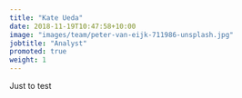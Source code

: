 ```yaml
---
title: "Kate Ueda"
date: 2018-11-19T10:47:58+10:00
image: "images/team/peter-van-eijk-711986-unsplash.jpg"
jobtitle: "Analyst"
promoted: true
weight: 1
---
```


Just to test
